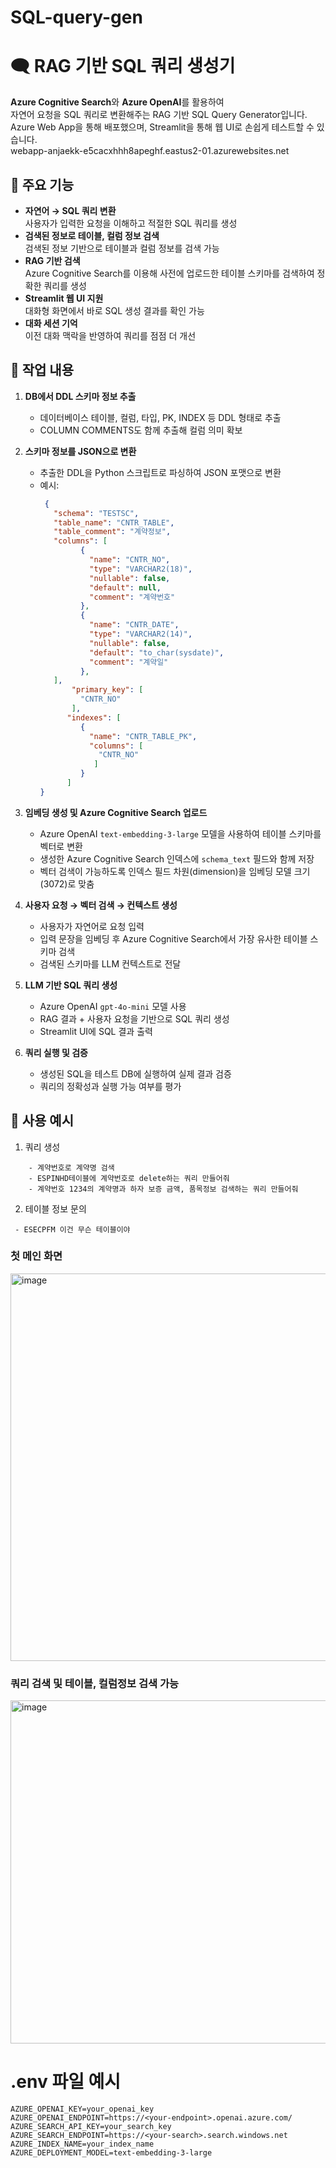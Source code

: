 # SQL-query-gen
# 🗨️ RAG 기반 SQL 쿼리 생성기
**Azure Cognitive Search**와 **Azure OpenAI**를 활용하여  
자연어 요청을 SQL 쿼리로 변환해주는 RAG 기반 SQL Query Generator입니다.  
Azure Web App을 통해 배포했으며, Streamlit을 통해 웹 UI로 손쉽게 테스트할 수 있습니다.
</br>
webapp-anjaekk-e5cacxhhh8apeghf.eastus2-01.azurewebsites.net


## 📌 주요 기능
- **자연어 → SQL 쿼리 변환**  
  사용자가 입력한 요청을 이해하고 적절한 SQL 쿼리를 생성
- **검색된 정보로 테이블, 컬럼 정보 검색**  
  검색된 정보 기반으로 테이블과 컬럼 정보를 검색 가능
- **RAG 기반 검색**  
  Azure Cognitive Search를 이용해 사전에 업로드한 테이블 스키마를 검색하여 정확한 쿼리를 생성
- **Streamlit 웹 UI 지원**  
  대화형 화면에서 바로 SQL 생성 결과를 확인 가능
- **대화 세션 기억**  
  이전 대화 맥락을 반영하여 쿼리를 점점 더 개선


## 📌 작업 내용

1. **DB에서 DDL 스키마 정보 추출**  
   - 데이터베이스 테이블, 컬럼, 타입, PK, INDEX 등 DDL 형태로 추출  
   - COLUMN COMMENTS도 함께 추출해 컬럼 의미 확보

2. **스키마 정보를 JSON으로 변환**  
   - 추출한 DDL을 Python 스크립트로 파싱하여 JSON 포맷으로 변환  
   - 예시:
     ```json
      {
        "schema": "TESTSC",
        "table_name": "CNTR_TABLE",
        "table_comment": "계약정보",
        "columns": [
              {
                "name": "CNTR_NO",
                "type": "VARCHAR2(18)",
                "nullable": false,
                "default": null,
                "comment": "계약번호"
              },
              {
                "name": "CNTR_DATE",
                "type": "VARCHAR2(14)",
                "nullable": false,
                "default": "to_char(sysdate)",
                "comment": "계약일"
              },
        ],
            "primary_key": [
              "CNTR_NO"
            ],
           "indexes": [
              {
                "name": "CNTR_TABLE_PK",
                "columns": [
                  "CNTR_NO"
                 ]
              }
           ]
     }
     ```

3. **임베딩 생성 및 Azure Cognitive Search 업로드**  
   - Azure OpenAI `text-embedding-3-large` 모델을 사용하여 테이블 스키마를 벡터로 변환  
   - 생성한 Azure Cognitive Search 인덱스에 `schema_text` 필드와 함께 저장  
   - 벡터 검색이 가능하도록 인덱스 필드 차원(dimension)을 임베딩 모델 크기(3072)로 맞춤

4. **사용자 요청 → 벡터 검색 → 컨텍스트 생성**  
   - 사용자가 자연어로 요청 입력  
   - 입력 문장을 임베딩 후 Azure Cognitive Search에서 가장 유사한 테이블 스키마 검색  
   - 검색된 스키마를 LLM 컨텍스트로 전달

5. **LLM 기반 SQL 쿼리 생성**  
   - Azure OpenAI `gpt-4o-mini` 모델 사용  
   - RAG 결과 + 사용자 요청을 기반으로 SQL 쿼리 생성  
   - Streamlit UI에 SQL 결과 출력

6. **쿼리 실행 및 검증**  
   - 생성된 SQL을 테스트 DB에 실행하여 실제 결과 검증  
   - 쿼리의 정확성과 실행 가능 여부를 평가
  
## 📌 사용 예시
1. 쿼리 생성
```
	- 계약번호로 계약명 검색
	- ESPINHD테이블에 계약번호로 delete하는 쿼리 만들어줘
	- 계약번호 1234의 계약명과 하자 보증 금액, 품목정보 검색하는 쿼리 만들어줘
```
2. 테이블 정보 문의
```
 - ESECPFM 이건 무슨 테이블이야
```
### 첫 메인 화면
<img width="1213" height="620" alt="image" src="https://github.com/user-attachments/assets/4e6c5139-67ea-409d-9667-31ec3447adc3" />

### 쿼리 검색 및 테이블, 컬럼정보 검색 가능
<img width="1191" height="549" alt="image" src="https://github.com/user-attachments/assets/fc5eeff3-72ad-4054-9add-ad3c61bfe1ae" />

# .env 파일 예시
```
AZURE_OPENAI_KEY=your_openai_key
AZURE_OPENAI_ENDPOINT=https://<your-endpoint>.openai.azure.com/
AZURE_SEARCH_API_KEY=your_search_key
AZURE_SEARCH_ENDPOINT=https://<your-search>.search.windows.net
AZURE_INDEX_NAME=your_index_name
AZURE_DEPLOYMENT_MODEL=text-embedding-3-large
```
